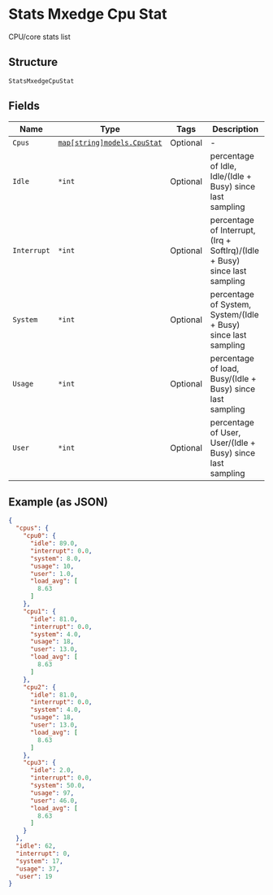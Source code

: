 
# Stats Mxedge Cpu Stat

CPU/core stats list

## Structure

`StatsMxedgeCpuStat`

## Fields

| Name | Type | Tags | Description |
|  --- | --- | --- | --- |
| `Cpus` | [`map[string]models.CpuStat`](../../doc/models/cpu-stat.md) | Optional | - |
| `Idle` | `*int` | Optional | percentage of Idle, Idle/(Idle + Busy) since last sampling |
| `Interrupt` | `*int` | Optional | percentage of Interrupt, (Irq + SoftIrq)/(Idle + Busy) since last sampling |
| `System` | `*int` | Optional | percentage of System, System/(Idle + Busy) since last sampling |
| `Usage` | `*int` | Optional | percentage of load, Busy/(Idle + Busy) since last sampling |
| `User` | `*int` | Optional | percentage of User, User/(Idle + Busy) since last sampling |

## Example (as JSON)

```json
{
  "cpus": {
    "cpu0": {
      "idle": 89.0,
      "interrupt": 0.0,
      "system": 8.0,
      "usage": 10,
      "user": 1.0,
      "load_avg": [
        8.63
      ]
    },
    "cpu1": {
      "idle": 81.0,
      "interrupt": 0.0,
      "system": 4.0,
      "usage": 18,
      "user": 13.0,
      "load_avg": [
        8.63
      ]
    },
    "cpu2": {
      "idle": 81.0,
      "interrupt": 0.0,
      "system": 4.0,
      "usage": 18,
      "user": 13.0,
      "load_avg": [
        8.63
      ]
    },
    "cpu3": {
      "idle": 2.0,
      "interrupt": 0.0,
      "system": 50.0,
      "usage": 97,
      "user": 46.0,
      "load_avg": [
        8.63
      ]
    }
  },
  "idle": 62,
  "interrupt": 0,
  "system": 17,
  "usage": 37,
  "user": 19
}
```

